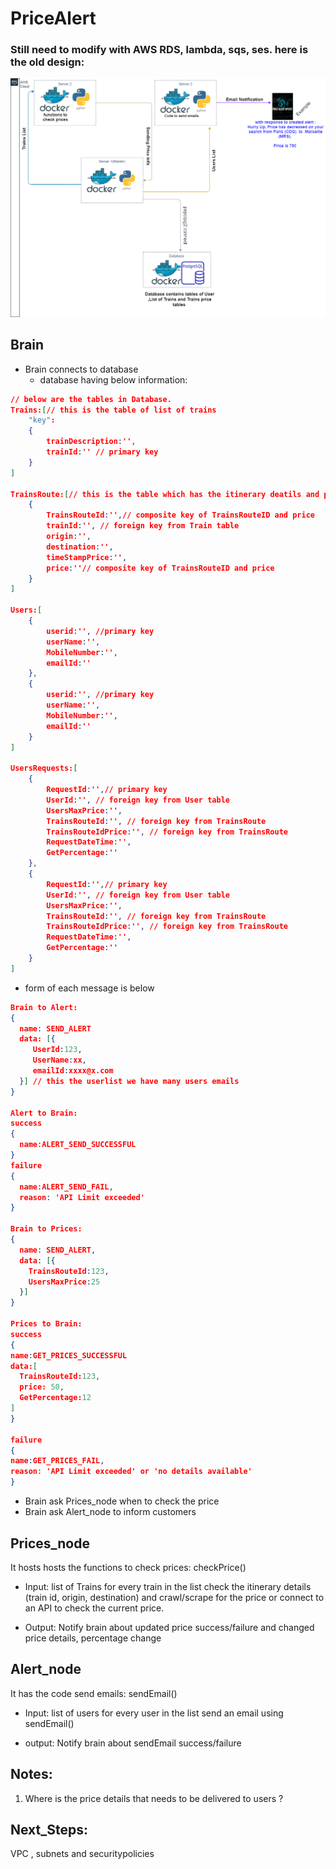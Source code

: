 # PriceAlert

### Still need to modify with AWS RDS, lambda, sqs, ses. here is the old design:
![PriceAlert](/img.png)

## Brain
* Brain connects to database 
   *  database having below information:
```json
// below are the tables in Database.
Trains:[// this is the table of list of trains
    "key":
    {
        trainDescription:'',
        trainId:'' // primary key 
    }
]

TrainsRoute:[// this is the table which has the itinerary deatils and price
    {
        TrainsRouteId:'',// composite key of TrainsRouteID and price
        trainId:'', // foreign key from Train table
        origin:'',
        destination:'',
        timeStampPrice:'',
        price:''// composite key of TrainsRouteID and price
    }
]

Users:[
    {
        userid:'', //primary key
        userName:'', 
        MobileNumber:'',
        emailId:''
    },
    {
        userid:'', //primary key
        userName:'', 
        MobileNumber:'',
        emailId:''
    }
]

UsersRequests:[
    {
        RequestId:'',// primary key
        UserId:'', // foreign key from User table
        UsersMaxPrice:'',
        TrainsRouteId:'', // foreign key from TrainsRoute
        TrainsRouteIdPrice:'', // foreign key from TrainsRoute
        RequestDateTime:'',
        GetPercentage:''
    },
    {
        RequestId:'',// primary key
        UserId:'', // foreign key from User table
        UsersMaxPrice:'',
        TrainsRouteId:'', // foreign key from TrainsRoute
        TrainsRouteIdPrice:'', // foreign key from TrainsRoute
        RequestDateTime:'',
        GetPercentage:''
    }
]
```
* form of each message is below
```json
Brain to Alert:
{
  name: SEND_ALERT
  data: [{
     UserId:123,
     UserName:xx,
     emailId:xxxx@x.com
  }] // this the userlist we have many users emails
}

Alert to Brain:
success
{
  name:ALERT_SEND_SUCCESSFUL
}
failure
{
  name:ALERT_SEND_FAIL,
  reason: 'API Limit exceeded'
}

Brain to Prices:
{
  name: SEND_ALERT,
  data: [{
    TrainsRouteId:123,
    UsersMaxPrice:25
  }]
}

Prices to Brain:
success
{
name:GET_PRICES_SUCCESSFUL
data:[
  TrainsRouteId:123,
  price: 50,
  GetPercentage:12
]
}

failure
{
name:GET_PRICES_FAIL,
reason: 'API Limit exceeded' or 'no details available'
}
```
* Brain ask Prices_node when to check the price
* Brain ask Alert_node to inform customers


## Prices_node
It hosts hosts the functions to check prices: checkPrice()

* Input: list of Trains
    for every train in the list
      check the itinerary details (train id, origin, destination) and crawl/scrape for the price or connect to an API to check the current price.

* Output: 
    Notify brain about updated price success/failure and changed price details, percentage change

## Alert_node
It has the code send emails: sendEmail()

* Input: list of users
    for every user in the list
      send an email using sendEmail()

* output: Notify brain about sendEmail success/failure

## Notes: 
1. Where is the price details that needs to be delivered to users ?


## Next_Steps:
 VPC , subnets and securitypolicies 
